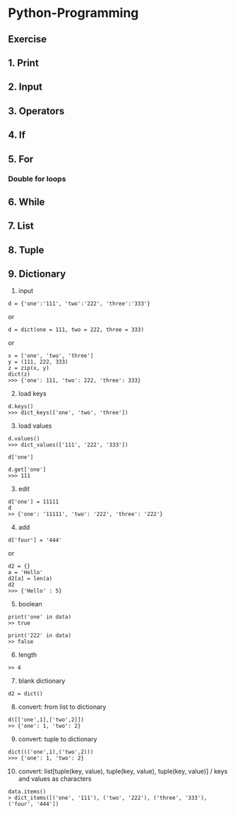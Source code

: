# Python-Programming



## Exercise

## 1. Print
## 2. Input
## 3. Operators
## 4. If
## 5. For
### Double for loops
## 6. While
## 7. List
## 8. Tuple
## 9. Dictionary
1. input  
```
d = {'one':'111', 'two':'222', 'three':'333'}
```
or
```
d = dict(one = 111, two = 222, three = 333)
```
or
```
x = ['one', 'two', 'three']
y = (111, 222, 333)
z = zip(x, y)
dict(z)
>>> {'one': 111, 'two': 222, 'three': 333}
```

2. load keys

```
d.keys()
>>> dict_keys(['one', 'two', 'three'])
```

3. load values
```
d.values()
>>> dict_values(['111', '222', '333'])
```

```
d['one']
```

```
d.get['one']
>>> 111
```

3. edit  
```
d['one'] = 11111
d
>> {'one': '11111', 'two': '222', 'three': '222'}  
```
4. add
```
d['four'] = '444'
```
or
```
d2 = {}
a = 'Hello'
d2[a] = len(a)
d2
>>> {'Hello' : 5}
```
5. boolean  
```
print('one' in data)
>> true

print('222' in data)
>> false  
```
6. length  
```len(data)
>> 4  
```
7. blank dictionary
```
d2 = dict()
```
8. convert: from list to dictionary
```
d([['one',1],['two',2]])
>> {'one': 1, 'two': 2}
```
9. convert: tuple to dictionary
```
dict((('one',1),('two',2)))
>>> {'one': 1, 'two': 2}
```
10. convert:  list[tuple(key, value), tuple(key, value), tuple(key, value)] / keys and values as characters
```
data.items()
> dict_items([('one', '111'), ('two', '222'), ('three', '333'), ('four', '444'])

```
